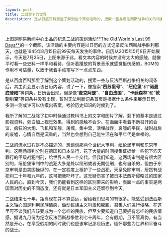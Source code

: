 ```yaml
---
layout: post
title: 二战留下的世界
description: 是从百度百科那里了解到这个策划活动的，搜索一些与反法西斯战争相关的词条后，其主页会显示该日历内容，试了一下，像搜索“密苏里号”、“纽伦堡”和“诺曼底登陆”等词条，日历会出现，但是像“麦克阿瑟”、“自由法国”、“卡廷森林”和“敦刻尔克”等词条并没有出现。
---
```


<center>
    <img class="img-responsive" src="{{ site.url }}/assets/anti-fascist.jpg" alt="">
</center>
<br>
上图是网易新闻中心出品的纪念二战的策划活动<a href="https://news.163.com/special/wwii99/" target="_blank">**The Old World's Last 99 Days**</a>的一个截图，该活动的主要内容是以日历的方式记录反法西斯战争胜利那天，也就是1945年8月15日前99天每天发生的事件。日历从2015年5月8日开始展示，今天是7月25日，上图来源于此。看文本内容的时候并没有太大的感触，就像平时看一些史料一样平和看待，但听着播放的背景音乐就感觉挺伤感的，BGM的作用不可估量，以致于我着手动笔写下一点点东西。

是从百度百科那里了解到这个策划活动的，搜索一些与反法西斯战争相关的词条后，其主页会显示该日历内容，试了一下，像搜索“**密苏里号**”、“**纽伦堡**”和“**诺曼底登陆**”等词条，日历会出现，但是像“**麦克阿瑟**”、“**自由法国**”、“**卡廷森林**”和“**敦刻尔克**”等词条并没有出现，暂时无法判断词条首页是根据什么条件来展示日历，多测一测或许可以估摸出答案，考验历史知识的时候到了。

我所了解的二战除了初中时候通过教科书上的文字和图片了解，剩下的基本是通过影视资料，旁白加上视觉效果，得到的感触不会少。在画面中看着不断召开的会议，疯狂的大炮、飞机和军舰，屠城，集中营，活埋战俘，哀嚎的平民，战时战后的废墟，心情自然是沉重的，当然也会想到自己能生活在和平年代是幸福的。

二战的流水过程是不必描述的，想谈谈那两个世纪大审判，纽伦堡审判和东京审判。这两场审判分别在德国和日本举行，花了大量的时间搜集证据给一些犯下滔天罪行的甲级战犯判刑，给世界人民一个交代。但我们知道，这两场审判是有很大区别的，纽伦堡审判中的战犯大多是处以绞刑或者无期徒刑，也有自杀的，但由于东京审判是由美国操纵的，在一定程度上袒护了一些战犯，天皇免除审判，居然有战犯判二十年和九年的，这可把我吓坏了。这无疑伤害了被日本法西斯侵略过的国家人民的心，直到今天，我们仍能看到这样的区别带来的影响，表面一点的事实是两国面对历史的不同态度，还有就是日本军国主义还留存到今天。

二战结束七十年，距离现在并不算遥远，留给我们思考的有很多。能感受到法西斯主义轴心国是利用民族情感，煽动民族主义叫嚣和膨胀，召集人们进行侵略，在这里可不谈我们应该要成为一个怎样的民族，但至少要知道自己要拥有怎样的民族情感。据说九月份为纪念反法西斯战争胜利七十周年，会有假期，且不管真伪，有当然是开心，在享受假期的同时我们也应该牢记那段历史，缅怀那些为世界和平奋斗的战士。
